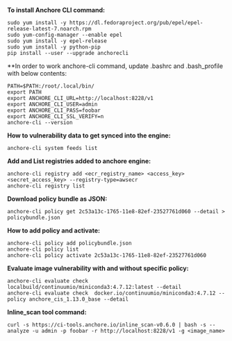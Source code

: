 **To install Anchore CLI command:**
```
sudo yum install -y https://dl.fedoraproject.org/pub/epel/epel-release-latest-7.noarch.rpm
sudo yum-config-manager --enable epel
sudo yum install -y epel-release
sudo yum install -y python-pip
pip install --user --upgrade anchorecli
```

**In order to work anchore-cli command, update .bashrc and .bash_profile with below contents:
```
PATH=$PATH:/root/.local/bin/
export PATH
export ANCHORE_CLI_URL=http://localhost:8228/v1
export ANCHORE_CLI_USER=admin
export ANCHORE_CLI_PASS=foobar
export ANCHORE_CLI_SSL_VERIFY=n
anchore-cli --version
```

**How to vulnerability data to get synced into the engine:**
```
anchore-cli system feeds list
```

**Add and List registries added to anchore engine:**
```
anchore-cli registry add <ecr_registry_name> <access_key> <secret_access_key> --registry-type=awsecr
anchore-cli registry list
```

**Download policy bundle as JSON:**
```
anchore-cli policy get 2c53a13c-1765-11e8-82ef-23527761d060 --detail > policybundle.json
```
**How to add policy and activate:**
```
anchore-cli policy add policybundle.json
anchore-cli policy list
anchore-cli policy activate 2c53a13c-1765-11e8-82ef-23527761d060
```

**Evaluate image vulnerability with and without specific policy:**
```
anchore-cli evaluate check localbuild/continuumio/miniconda3:4.7.12:latest --detail
anchore-cli evaluate check  docker.io/continuumio/miniconda3:4.7.12 --policy anchore_cis_1.13.0_base --detail
```

**Inline_scan tool command:**
```
curl -s https://ci-tools.anchore.io/inline_scan-v0.6.0 | bash -s -- analyze -u admin -p foobar -r http://localhost:8228/v1 -g <image_name>
```
